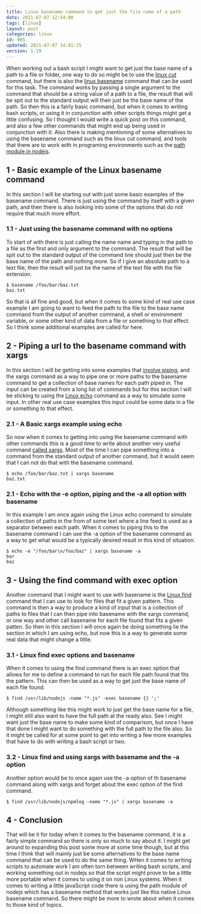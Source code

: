 ```yaml
---
title: Linux basename command to get just the file name of a path
date: 2021-07-07 12:54:00
tags: [linux]
layout: post
categories: linux
id: 905
updated: 2021-07-07 14:01:25
version: 1.19
---
```


When working out a bash script I might want to get just the base name of a path to a file or folder, one way to do so might be to use the [linux cut](/2020/11/19/linux-cut/) command, but there is also the [linux basename](https://www.geeksforgeeks.org/basename-command-in-linux-with-examples/) command that can be used for this task. The command works by passing a single argument to the command that should be a string value of a path to a file, the result that will be spit out to the standard output will then just be the base name of the path. So then this is a fairly basic command, but when it comes to writing bash scripts, or using it in conjunction with other scripts things might get a little confusing. So I thought I would write a quick post on this command, and also a few other commands that might end up being used in conjunction with it. Also there is making mentioning of some alternatives to using the basename command such as the linux cut command, and tools that there are to work with in programing environments such as the [path module in nodejs](/2017/12/27/nodejs-paths/).


<!-- more -->

## 1 - Basic example of the Linux basename command

In this section I will be starting out with just some basic examples of the basename command. There is just using the command by itself with a given path, and then there is also looking into some of the options that do not require that much more effort.

### 1.1 - Just using the basename command with no options

To start of with there is just calling the name name and typing in the path to a file as the first and only argument to the command. The result that will be spit out to the standard output of the command line should just then be the base name of the path and nothing more. So if I give an absolute path to a text file, then the result will just be the name of the text file with the file extension.

```
$ basename /foo/bar/baz.txt
baz.txt
```

So that is all fine and good, but when it comes to some kind of real use case example I am going to want to feed the path to the file to the base name command from the output of another command, a shell or environment variable, or some other kind of data from a file or something to that effect. So I think some additional examples are called for here.

## 2 - Piping a url to the basename command with xargs

In this section I will be getting into some examples that [involve piping](/2020/10/09/linux-pipe/), and the xargs command as a way to pipe one or more paths to the basename command to get a collection of base names for each path piped in. The input can be created from a long list of commands but for this section I will be sticking to using the [Linux echo](/2019/08/15/linux-echo/) command as a way to simulate some input. In other real use case examples this input could be some data in a file or something to that effect.

### 2.1 - A Basic xargs example using echo

So now when it comes to getting into using the basename command with other commands this is a good time to write about another very useful command [called xargs](/2020/09/26/linux-xargs/). Most of the time I can pipe something into a command from the standard output of another command, but it would seem that I can not do that with the basename command.

```
$ echo /foo/bar/baz.txt | xargs basename
baz.txt
```

### 2.1 - Echo with the -e option, piping and the -a all option with basename

In this example I am once again using the Linux echo command to simulate a collection of paths in the from of some text where a line feed is used as a separator between each path. When it comes to piping this to the basename command I can use the -a option of the basename command as a way to get what would be a typically desired result in this kind of situation.

```
$ echo -e "/foo/bar\n/foo/baz" | xargs basename -a
bar
baz
```

## 3 - Using the find command with exec option

Another command that I might want to use with basename is the [Linux find](/2020/09/23/linux-find/) command that I can use to look for files that fit a given pattern. This command is then a way to produce a kind of input that is a collection of paths to files that I can then pipe into basename with the xargs command, or one way and other call basename for each file found that fits a given patten. So then in this section I will once again be doing something lie the section in which I am using echo, but now this is a way to generate some real data that might change a little.

### 3.1 - Linux find exec options and basename

When it comes to using the find command there is an exec option that allows for me to define a command to run for each file path found that fits the pattern. This can then be used as a way to get just the base name of each file found.

```
$ find /usr/lib/nodejs -name "*.js" -exec basename {} ';'
```

Although something like this might work to just get the base name for a file, I might still also want to have the full path at the ready also. See I might want just the base name to make some kind of comparison, but once I have that done I might want to do something with the full path to the file also. So it might be called for at some point to get into writing a few more examples that have to do with writing a bash script or two.

### 3.2 - Linux find and using xargs with basename and the -a option

Another option would be to once again use the -a option of th basename command along with xargs and forget about the exec option of the find command.

```
$ find /usr/lib/nodejs/npmlog -name "*.js" | xargs basename -a
```

## 4 - Conclusion

That will be it for today when it comes to the basename command, it is a fairly simple command so there is only so much to say about it. I might get around to expanding this post some more at some time though, but at this time I think that will mainly just be some alternatives to the base name command that can be used to do the same thing. WHen it comes to writing scripts to automate work I am often torn between writing bash scripts, and working something out in nodejs so that the script might prove to be a little more portable when it comes to using it on non Linux systems. When it comes to writing a little javaScript code there is using the path module of nodejs which has a basename method that works just like this native Linux basename command. So there might be more to wrote about when it comes to those kind of topics.